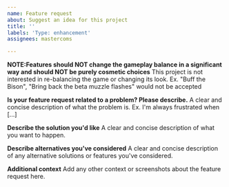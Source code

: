 ```yaml
---
name: Feature request
about: Suggest an idea for this project
title: ''
labels: 'Type: enhancement'
assignees: mastercoms

---
```

**NOTE:Features should NOT change the gameplay balance in a significant way and should NOT be purely cosmetic choices**
This project is not interested in re-balancing the game or changing its look. Ex. "Buff the Bison", "Bring back the beta muzzle flashes" would not be accepted

**Is your feature request related to a problem? Please describe.**
A clear and concise description of what the problem is. Ex. I'm always frustrated when [...]

**Describe the solution you'd like**
A clear and concise description of what you want to happen.

**Describe alternatives you've considered**
A clear and concise description of any alternative solutions or features you've considered.

**Additional context**
Add any other context or screenshots about the feature request here.

